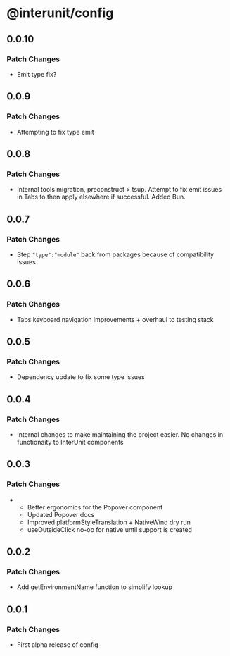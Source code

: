 # @interunit/config

## 0.0.10

### Patch Changes

- Emit type fix?

## 0.0.9

### Patch Changes

- Attempting to fix type emit

## 0.0.8

### Patch Changes

- Internal tools migration, preconstruct > tsup. Attempt to fix emit issues in Tabs to then apply elsewhere if successful. Added Bun.

## 0.0.7

### Patch Changes

- Step `"type":"module"` back from packages because of compatibility issues

## 0.0.6

### Patch Changes

- Tabs keyboard navigation improvements + overhaul to testing stack

## 0.0.5

### Patch Changes

- Dependency update to fix some type issues

## 0.0.4

### Patch Changes

- Internal changes to make maintaining the project easier. No changes in functionaity to InterUnit components

## 0.0.3

### Patch Changes

- - Better ergonomics for the Popover component
  - Updated Popover docs
  - Improved platformStyleTranslation + NativeWind dry run
  - useOutsideClick no-op for native until support is created

## 0.0.2

### Patch Changes

- Add getEnvironmentName function to simplify lookup

## 0.0.1

### Patch Changes

- First alpha release of config
